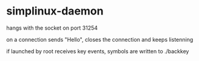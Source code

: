 # simplinux-daemon

hangs with the socket on port 31254

on a connection sends "Hello", closes the connection and keeps listenning

if launched by root receives key events, symbols are written to ./backkey
